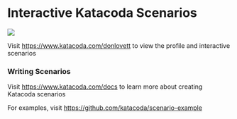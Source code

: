 # Interactive Katacoda Scenarios

[![](http://shields.katacoda.com/katacoda/donlovett/count.svg)](https://www.katacoda.com/donlovett "Get your profile on Katacoda.com")

Visit https://www.katacoda.com/donlovett to view the profile and interactive scenarios

### Writing Scenarios
Visit https://www.katacoda.com/docs to learn more about creating Katacoda scenarios

For examples, visit https://github.com/katacoda/scenario-example

